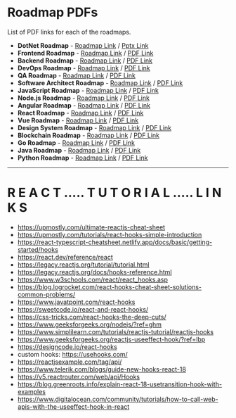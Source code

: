 <br />
<br />

# Roadmap PDFs

List of PDF links for each of the roadmaps.
* **DotNet Roadmap** - [Roadmap Link](https://github.com/adnanyangilic/Roadmaps/blob/master/Roadmaps%20images/DotNet%20Developer%202022%20LearningPath.png) / [Pptx Link](https://github.com/adnanyangilic/Roadmaps/blob/master/Roadmaps%20pdfs/DotNet%20Developer%202022%20learning%20path.pptx)
* **Frontend Roadmap** - [Roadmap Link](https://roadmap.sh/frontend) / [PDF Link](https://roadmap.sh/pdfs/frontend.pdf)
* **Backend Roadmap** - [Roadmap Link](https://roadmap.sh/backend) / [PDF Link](https://roadmap.sh/pdfs/backend.pdf)
* **DevOps Roadmap** - [Roadmap Link](https://roadmap.sh/devops) / [PDF Link](https://roadmap.sh/pdfs/devops.pdf)
* **QA Roadmap** - [Roadmap Link](https://roadmap.sh/qa) / [PDF Link](https://roadmap.sh/pdfs/qa.pdf)
* **Software Architect Roadmap** - [Roadmap Link](https://roadmap.sh/software-architect) / [PDF Link](https://roadmap.sh/pdfs/software-architect.pdf)
* **JavaScript Roadmap** - [Roadmap Link](https://roadmap.sh/javascript) / [PDF Link](https://roadmap.sh/pdfs/javascript.pdf)
* **Node.js Roadmap** - [Roadmap Link](https://roadmap.sh/nodejs) / [PDF Link](https://roadmap.sh/pdfs/nodejs.pdf)
* **Angular Roadmap** - [Roadmap Link](https://roadmap.sh/angular) / [PDF Link](https://roadmap.sh/pdfs/angular.pdf)
* **React Roadmap** - [Roadmap Link](https://roadmap.sh/react) / [PDF Link](https://roadmap.sh/pdfs/react.pdf)
* **Vue Roadmap** - [Roadmap Link](https://roadmap.sh/vue) / [PDF Link](https://roadmap.sh/pdfs/vue.pdf)
* **Design System Roadmap** - [Roadmap Link](https://roadmap.sh/design-system) / [PDF Link](https://roadmap.sh/pdfs/design-system.pdf)
* **Blockchain Roadmap** - [Roadmap Link](https://roadmap.sh/blockchain) / [PDF Link](https://roadmap.sh/pdfs/blockchain.pdf)
* **Go Roadmap** - [Roadmap Link](https://roadmap.sh/go) / [PDF Link](https://roadmap.sh/pdfs/go.pdf)
* **Java Roadmap** - [Roadmap Link](https://roadmap.sh/java) / [PDF Link](https://roadmap.sh/pdfs/java.pdf)
* **Python Roadmap** - [Roadmap Link](https://roadmap.sh/python) / [PDF Link](https://roadmap.sh/pdfs/python.pdf)

------------------------------------------------------------------------------------------------------------------------------------------
# R E A C T .....  T U T O R I A L .....  L I N K S
* https://upmostly.com/ultimate-reactjs-cheat-sheet
* https://upmostly.com/tutorials/react-hooks-simple-introduction
* https://react-typescript-cheatsheet.netlify.app/docs/basic/getting-started/hooks
* https://react.dev/reference/react
* https://legacy.reactjs.org/tutorial/tutorial.html
* https://legacy.reactjs.org/docs/hooks-reference.html
* https://www.w3schools.com/react/react_hooks.asp
* https://blog.logrocket.com/react-hooks-cheat-sheet-solutions-common-problems/
* https://www.javatpoint.com/react-hooks
* https://sweetcode.io/react-and-react-hooks/
* https://css-tricks.com/react-hooks-the-deep-cuts/
* https://www.geeksforgeeks.org/nodejs/?ref=ghm
* https://www.simplilearn.com/tutorials/reactjs-tutorial/reactjs-hooks
* https://www.geeksforgeeks.org/reactjs-useeffect-hook/?ref=lbp
* https://designcode.io/react-hooks
* custom hooks: https://usehooks.com/
* https://reactjsexample.com/tag/api/
* https://www.telerik.com/blogs/guide-new-hooks-react-18
* https://v5.reactrouter.com/web/api/Hooks
* https://blog.greenroots.info/explain-react-18-usetransition-hook-with-examples
* https://www.digitalocean.com/community/tutorials/how-to-call-web-apis-with-the-useeffect-hook-in-react
